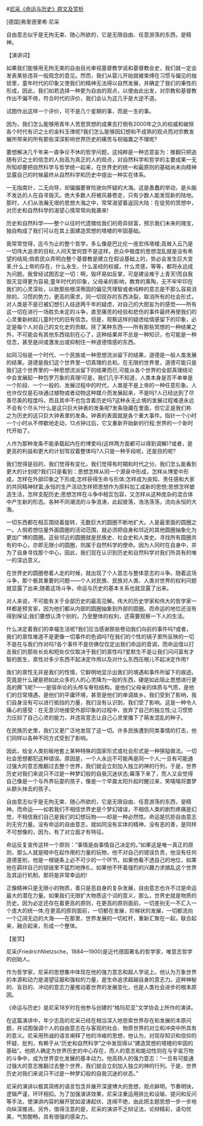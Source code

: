 #[尼采《命运与历史》原文及赏析](https://www.vrrw.net/wx/14565.html)

[德国]弗里德里希·尼采

自由意志似乎是无拘无束、随心所欲的，它是无限自由、任意游荡的东西，是精神。

【演讲词】

如果我们能够用无拘无束的自由目光审视基督教学说和基督教会史，我们就一定会发表某些违背一般观念的意见。然而，我们从婴儿开始就被束缚在习惯与偏见的枷锁里，童年时代的印象又使我们的精神无法得以自然发展，并确定了我们的秉性的形成，因此，我们如若选择一种更为自由的观点，以便由此出发，对宗教和基督教作出不偏不倚，符合时代的评价，我们会认为这几乎是大逆不道。

试图作出这样一个评价，可不是几个星期的事，而是一生的事。

因为，我们怎么能够用青年人苦思冥想的成果去打倒有2000年之久的权威和破除各个时代有识之士的金科玉律呢?我们怎么能够因幻想和不成熟的观点而对宗教发展所带来的所有那些深深影响世界历史的痛苦与祝福置之不理呢?

要想解决几千年来一直争论不休的哲学问题，这纯粹是一种恣意妄为：推翻只把追随有识之士的信念的人抬高为真正的人的观点，对自然科学和哲学的主要成果一无所知却要把自然科学与哲学统一起来，在世界史的统一和最原则的基础尚未向精神显露自己的时候最终从自然科学和历史中提出一种实在体系。

一无指南针，二无向导，却偏偏要冒险驶向怀疑的大海。这是愚蠢的举动，是头脑不发达的人在自寻毁灭。绝大多数人将被风暴卷走，只有少数人能发现新的陆地。那时，人们从浩瀚无垠的思想大海之中，常常渴望着返回大陆：在徒劳的冥想中，对历史和自然科学的渴望心情常常向我袭来!

历史和自然科学——整个以往时代遗赠给我们的奇异财富，预示我们未来的瑰宝，独自构成了我们可以在其上面建造冥想的塔楼的牢固基础。

我常常觉得，迄今为止的整个哲学，多么像是巴比伦一座宏伟塔楼;高耸入云乃是一切伟大追求的目标;人间天堂何尝不是这样。民众中极度的思想混乱就是没有希望的结局;倘若民众弄明白整个基督教是建立在假设基础上的，势必会发生巨大变革;什么上帝的存在，什么永生，什么圣经的权威，什么灵感，等等，都将永远成为问题。我曾经试图否定一切：啊，毁坏易如反掌，可是建设难于上青天!而自我毁灭显得更为容易;童年时代的印象，父母亲的影响，教育的熏陶，无不牢牢印在我们的心灵深处，以致那些根深蒂固的偏见凭理智或者纯粹的意志是不那么容易消除的。习惯的势力，更高的需求，同一切现存的东西决裂，取消所有的社会形式，对人类是不是已被幻想引入歧途两千年的疑虑，对自己的大胆妄为的感觉——所有这一切在进行一场胜负未定的斗争，直至痛苦的经验和悲伤的事件最终再使我们的心灵重新树起儿童时代的旧有信念。但是，观察这样的疑虑给情感留下的印象，必定是每个人对自己的文化史的贡献。除了某种东西——所有那些冥想的一种结果之外，不可能会有其他东西铭刻在心了，这种结果并不总是一种知识，也可能是一种信念，甚至是间或激发出或抑制住一种道德情感的东西。

如同习俗是一个时代、一个民族或一种思想流派留下的结果，道德是一般人类发展的结果。道德是我们这个世界里一切真理的总和。在无限的世界里，道德可能只是我们这个世界里的一种思想流派留下的结果而已;可能从各个世界的全部真理结论中会发展起一种包罗万象的真理!可是，我们几乎不知道，人类本身是否不单单是一个阶段、一个一般的、发展过程中的时代，人类是不是上帝的一种任意形象。人也许仅仅是石块通过植物或者动物这种媒介而发展起来，不是吗?人已经达到了尽善尽美的程度吗，而且其中不也包含着历史吗?这种永无止境的发展过程难道永远不会有个尽头?什么是这只巨大钟表的发条呢?发条隐藏在里面，但它正是我们称之为历史的这只巨大钟表里的发条。钟表的表面就是各个重大事件。指针一个小时一个小时从不停歇地走动，12点钟过后，它又重新开始新的行程;世界的一个新时代开始了。

人作为那种发条不能承载起内在的博爱吗(这样两方面都可以得到调解)?或者，是更高的利益和更大的计划驾驭着整体吗?人只是一种手段呢，还是目的呢?



我们觉得是目的，我们觉得有变化，我们觉得有时期和时代之分。我们怎么能看到更大的计划呢?我们只是看到：思想怎样从同一个源泉中形成，怎样从博爱中形成，怎样在外部印象之下形成;怎样获得生命与形体;怎样成为良知、责任感和大家的共同精神财富;永恒的生产活动怎样把思想作为原料加工成新的思想;思想怎样塑造生活，怎样支配历史;思想怎样在斗争中相互包容，又怎样从这种庞杂的混合体中产生新的形态。各种不同潮流的斗争浪涛，此起彼落，浩浩荡荡，流向永恒的大海。

一切东西都在相互围绕着旋转，无数巨大的圆圈不断地扩大。人是最里面的圆圈之一。人倘若想估量外面圆圈的活动范围，就必须把自身和邻近的其他圆圈抽象化为更加广博的圆圈。这些邻近的圆圈就是民族史、社会史和人类史。寻找所有圆圈共有的中心，亦即无限小的圆圈，则属于自然科学的使命。因为人同时在自身中，并为了自身寻找那个中心，因此，我们现在认识到历史和自然科学对我们所具有的唯一的深远意义。

在世界史的圆圈卷着人走的时候，就出现了个人意志与整体意志的斗争。随着这场斗争，那个极其重要的问题——个人对民族、民族对人类、人类对世界的权利问题就显露了出来;随着这场斗争，命运与历史的基本关系也就显露了出来。

对人来说，不可能有关于全部历史的最高见解。伟大的历史学家和伟大的哲学家一样都是预言家，因为他们都从内部的圆圈抽象到外部的圆圈。而命运的地位还没有得到保证;我们要想认清个别的，乃至整体的权利，还需要观察一下人的生活。

什么决定着我们的幸福生活呢?我们应当感谢那些卷动我们向前的事件吗?或者，我们的禀性难道不是更像一切事件的色调吗?在我们的个性的镜子里所反映的一切不是在与我们作对吗?各个事件不是仿佛仅仅定出我们命运的音调，而命运借以打击我们的那些长处和短处仅仅取决于我们的禀性吗?爱默生不是让我们问问富有才智的医生，禀性对多少东西不起决定作用以及对什么东西压根儿不起决定作用?

我们的禀性无非是我们的性情，它鲜明地显示出我们的境遇和事件所留下的痕迹。究竟是什么硬是把如此众多的人的心灵降为一般的东西，硬是如此阻止思想进行更高的腾飞呢?——是宿命论的头颅与脊柱结构，是他们父母亲的体质与气质，是他们的日常境遇，是他们的平庸环境，甚至是他们的单调故乡。我们受到了影响，我们自身没有可以进行抵挡的力量，我们没有认识到，我们受了影响。这是一种令人痛心的感受：在无意识地接受外部印象的过程中，放弃了自己的独立性;让习惯势力压抑了自己心灵的能力，并违背意志让自己心灵里播下了萌发混乱的种子。

在民族历史里，我们又更广泛地发现了这一切。许多民族遭到同类事情的打击，他们同样以各种不同方式受到了影响。

因此，给全人类刻板地套上某种特殊的国家形式或社会形式是一种狭隘做法。一切社会思想都犯这种错误。原因是，一个人永远不可能再是同一个人;一旦有可能通过强大的意志推翻过去整个世界，我们就会立刻加入独立的神的行列，于是，世界历史对我们来说只不过是一种梦幻般的自我沉迷状态;幕落下来了，而人又会觉得自己像是一个与外界玩耍的孩子，像是一个早晨太阳升起时醒过来，笑嘻嘻将噩梦从额头抹去的孩子。

自由意志似乎是无拘无束、随心所欲的，它是无限自由、任意游荡的东西，是精神。而命运——如若我们不相信世界史是个梦幻错误，不相信人类的剧烈疼痛是幻觉，不相信我们自己是我们的幻想玩物——却是一种必然性。命运是抗拒自由意志的无穷力量。没有命运的自由意志，就如同没有实体的精神，没有恶的善，是同样不可想像的，因为，有了对立面才有特征。

命运反复宣传这样一个原则：“事情是由事情自己决定的。”如果这是唯一真正的原则，那么人就是暗中在起作用的力量的玩物，他不对自己的错误负责，他没有任何道德差别，他是一根链条上必不可少的一个环节。如果他看不透自己的地位，如果他在羁绊自己的锁链里不猛烈地挣扎，如果他不怀着强烈的兴趣力求搞乱这个世界及其运行机制，那将是非常幸运的!

正像精神只是无限小的物质，善只是恶自身的复杂发展，自由意志也许不过是命运最大的潜在力量。如果我们无限扩大物质这个词的意义，那么，世界史就是物质的历史。因为必定还存在着更高的原则，在更高的原则面前，一切差别无一不汇入一个庞大的统一体;在更高的原则面前，一切都在发展，阶梯状的发展，一切都流向一个辽阔无边的大海——在那里，世界发展的一切杠杆，重新汇聚在一起，联合起来，融合起来，形成一个整体。

【鉴赏】

尼采(FriedrichNietzsche，1884—1900)是近代德国著名的哲学家，唯意志哲学的创始人。

作为哲学家，尼采的思想集中体现在他的强力意志和超人学说上。他认为万象世界的本源和动力是渴望征服和强权的力量，是生命追求超越自身的意志力。这种神秘的、盲目的、冲动的意志力量推动着世界的发展变化，也是人类社会进步的根本原因。

《命运与历史》是尼采18岁时在他参与创建的“格玛尼亚”文学协会上所作的演讲。

在这篇演讲中，年少志高的尼采已经在相当深入地思索世界存在和发展的本原问题，并试图强调个人的自由意志在与客观的社会、物质世界的对立和冲突中所具有的意义。尼采用热诚的语言阐释了他的冷峻的思想，他认为，对现存知识和信仰的怀疑、批判，有赖于从“历史和自然科学”之中发现得以“建造冥想的塔楼的牢固的基础”。他把人确定为世界历史的中心存在，而人的意志和能动性则在与宇宙万物的斗争中，成为世界变化发展的基本动力。他高扬人的强力意志：“一旦有可能通过强大的意志推翻过去整个世界，我们就会立刻加入独立的神的行列。于是，世界历史对我们来说只不过是一种梦幻般的自我沉迷的状态。”

尼采的演讲以极其简练的语言包含并展开深邃博大的思想，观点鲜明，节奏明快，逻辑严谨，环环相扣。为了加强演讲效果，尼采注重运用排比和设喻、提问和反问等手法，使演讲内容的展开犹如波涛起伏、连绵不绝，由此把主题思想一步一步地向纵深推进。另外，值得注意的是，尼采的演讲不乏辩证法，论辩精彩，语句优美，气势酣畅，具有很强的感染力。

